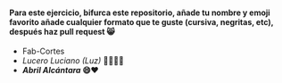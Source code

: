 #### Para este ejercicio, bifurca este repositorio, añade tu nombre y emoji favorito añade cualquier formato que te guste (cursiva, negritas, etc), después haz pull request 😸

* Fab-Cortes
* _Lucero Luciano (Luz)_ 💜👩‍💻✨
* ***Abril Alcántara* 😄❤️**
